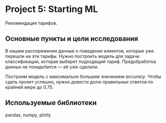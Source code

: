 # Project 5: Starting ML
Рекомендация тарифов.
## Основные пункты и цели исследования 
В нашем распоряжении данные о поведении клиентов, которые уже перешли на эти тарифы. 
Нужно построить модель для задачи классификации, которая выберет подходящий тариф. 
Предобработка данных не понадобится — её уже сделали.

Построим модель с максимально большим значением *accuracy*. 
Чтобы сдать проект успешно, нужно довести долю правильных ответов по крайней мере до 0.75.
## Используемые библиотеки
pandas, numpy, plotly
